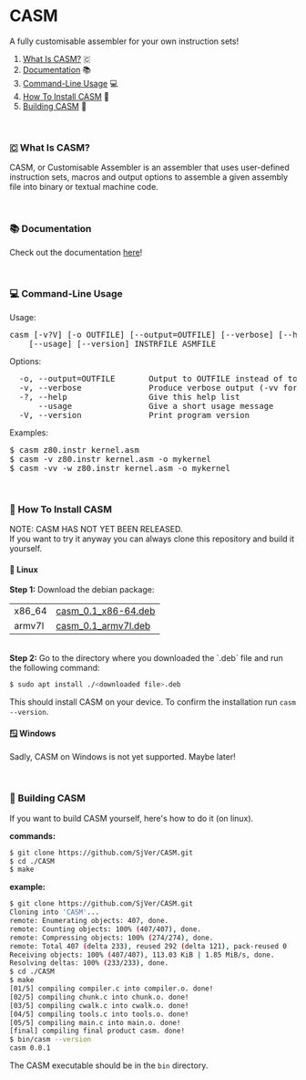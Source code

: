 [cli-version]: 0.0.1
[x86-64-link]: https://github.com/SjVer/CASM/releases/download/0.1/casm_0.1_x86-64.deb
[armv7l-link]: https://github.com/SjVer/CASM/releases/download/0.1/casm_0.1_armv7l.deb

# CASM
A fully customisable assembler for your own instruction sets!
<br>
1. [What Is CASM?](#-what-is-casm?) 🇨
2. [Documentation](#-documentation) 📚
3. [Command-Line Usage](#-command-line-usage) 💻
4. [How To Install CASM](#-how-to-install-casm) 💾
5. [Building CASM](#-building-casm) 🔨

<br>

### 🇨 What Is CASM?
CASM, or Customisable Assembler is an assembler that uses user-defined instruction sets, macros and output options to assemble a given assembly file into binary or textual machine code.

<br>

### 📚 Documentation
Check out the documentation [here](DOCUMENTATION.md)!

<br>

### 💻 Command-Line Usage
Usage:
<pre>
casm [-v?V] [-o OUTFILE] [--output=OUTFILE] [--verbose] [--help]
    [--usage] [--version] INSTRFILE ASMFILE
</pre>
Options:
<pre>
  -o, --output=OUTFILE       Output to OUTFILE instead of to standard output
  -v, --verbose              Produce verbose output (-vv for extra verbosity)
  -?, --help                 Give this help list
      --usage                Give a short usage message
  -V, --version              Print program version
</pre>
Examples:
<pre>
$ casm z80.instr kernel.asm
$ casm -v z80.instr kernel.asm -o mykernel
$ casm -vv -w z80.instr kernel.asm -o mykernel
</pre>

<br>

### 💾 How To Install CASM

NOTE: CASM HAS NOT YET BEEN RELEASED. <br>
If you want to try it anyway you can always clone this repository and build it yourself.

#### 🐧 Linux

<b>Step 1:</b>
Download the debian package:

| | |
| --- | --- |
| x86_64 | [casm_0.1_x86-64.deb][x86-64-link]
| armv7l | [casm_0.1_armv7l.deb][armv7l-link]

<br>
<b>Step 2:</b>
Go to the directory where you downloaded the `.deb` file and run the following command:

```sh
$ sudo apt install ./<downloaded file>.deb
```
This should install CASM on your device. To confirm the installation run `casm --version`.

#### 🪟 Windows

Sadly, CASM on Windows is not yet supported. Maybe later!

<br>

### 🔨 Building CASM
If you want to build CASM yourself, here's how to do it (on linux).

<b>commands:</b>
```sh
$ git clone https://github.com/SjVer/CASM.git
$ cd ./CASM
$ make
```

<b>example:</b>
```sh
$ git clone https://github.com/SjVer/CASM.git
Cloning into 'CASM'...
remote: Enumerating objects: 407, done.
remote: Counting objects: 100% (407/407), done.
remote: Compressing objects: 100% (274/274), done.
remote: Total 407 (delta 233), reused 292 (delta 121), pack-reused 0
Receiving objects: 100% (407/407), 113.03 KiB | 1.85 MiB/s, done.
Resolving deltas: 100% (233/233), done.
$ cd ./CASM
$ make
[01/5] compiling compiler.c into compiler.o. done!
[02/5] compiling chunk.c into chunk.o. done!
[03/5] compiling cwalk.c into cwalk.o. done!
[04/5] compiling tools.c into tools.o. done!
[05/5] compiling main.c into main.o. done!
[final] compiling final product casm. done!
$ bin/casm --version
casm 0.0.1
```

The CASM executable should be in the `bin` directory. 